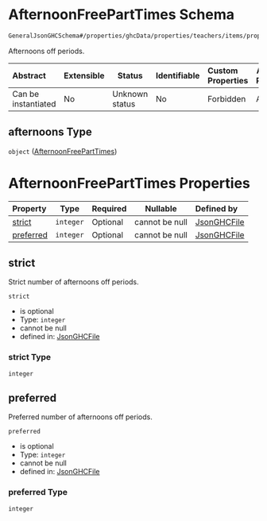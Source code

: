 # AfternoonFreePartTimes Schema

```txt
GeneralJsonGHCSchema#/properties/ghcData/properties/teachers/items/properties/settings/items/properties/freePartTimes/properties/afternoons
```

Afternoons off periods.


| Abstract            | Extensible | Status         | Identifiable | Custom Properties | Additional Properties | Access Restrictions | Defined In                                                         |
| :------------------ | ---------- | -------------- | ------------ | :---------------- | --------------------- | ------------------- | ------------------------------------------------------------------ |
| Can be instantiated | No         | Unknown status | No           | Forbidden         | Allowed               | none                | [ghc.schema.json\*](../out/ghc.schema.json "open original schema") |

## afternoons Type

`object` ([AfternoonFreePartTimes](ghc-properties-ghcdata-properties-teachers-teacher-properties-settings-periodsetting-properties-freeparttime-properties-afternoonfreeparttimes.md))

# AfternoonFreePartTimes Properties

| Property                | Type      | Required | Nullable       | Defined by                                                                                                                                                                                                                                                                                                                                               |
| :---------------------- | --------- | -------- | -------------- | :------------------------------------------------------------------------------------------------------------------------------------------------------------------------------------------------------------------------------------------------------------------------------------------------------------------------------------------------------- |
| [strict](#strict)       | `integer` | Optional | cannot be null | [JsonGHCFile](ghc-properties-ghcdata-properties-teachers-teacher-properties-settings-periodsetting-properties-freeparttime-properties-afternoonfreeparttimes-properties-strict.md "GeneralJsonGHCSchema#/properties/ghcData/properties/teachers/items/properties/settings/items/properties/freePartTimes/properties/afternoons/properties/strict")       |
| [preferred](#preferred) | `integer` | Optional | cannot be null | [JsonGHCFile](ghc-properties-ghcdata-properties-teachers-teacher-properties-settings-periodsetting-properties-freeparttime-properties-afternoonfreeparttimes-properties-preferred.md "GeneralJsonGHCSchema#/properties/ghcData/properties/teachers/items/properties/settings/items/properties/freePartTimes/properties/afternoons/properties/preferred") |

## strict

Strict number of afternoons off periods.


`strict`

-   is optional
-   Type: `integer`
-   cannot be null
-   defined in: [JsonGHCFile](ghc-properties-ghcdata-properties-teachers-teacher-properties-settings-periodsetting-properties-freeparttime-properties-afternoonfreeparttimes-properties-strict.md "GeneralJsonGHCSchema#/properties/ghcData/properties/teachers/items/properties/settings/items/properties/freePartTimes/properties/afternoons/properties/strict")

### strict Type

`integer`

## preferred

Preferred number of afternoons off periods.


`preferred`

-   is optional
-   Type: `integer`
-   cannot be null
-   defined in: [JsonGHCFile](ghc-properties-ghcdata-properties-teachers-teacher-properties-settings-periodsetting-properties-freeparttime-properties-afternoonfreeparttimes-properties-preferred.md "GeneralJsonGHCSchema#/properties/ghcData/properties/teachers/items/properties/settings/items/properties/freePartTimes/properties/afternoons/properties/preferred")

### preferred Type

`integer`
